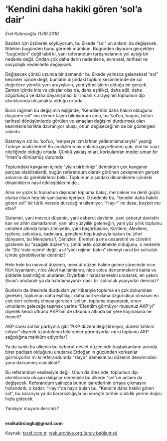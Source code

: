 # ‘Kendini daha hakiki gören ‘sol’a dair’

*Erol Katırcıoğlu 11.09.2010*

<div class="yazi"><p>Bazıları için üzülerek söylüyorum, bu ülkede “sol” un anlamı da değişecek. Nitekim bugünden bunu görmek mümkün. Bugünden diyorum gerçekten “bugünden” değil tabii ki, yani referandum tartışmalarının yol açtığı bir nedenle değil. Ondan çok daha derin nedenlerle, evrensel, tarihsel ve sosyolojik nedenlerle değişecek.</p>
<p>Değişecek çünkü uzunca bir zamandır bu ülkede yalnızca geleneksel “sol” kesimler içinde değil, bunların dışındaki toplum kesimlerinde de sol değerlere yönelik yeni arayışların, yeni yönelişlerin olduğu bir gerçek. Zaman içinde iniş ve çıkışlar olsa da, daha eşitlikçi, daha adil, daha özgürlükçü ve daha dayanışmacı bir insanlık arayışının toplumun dip akıntılarında oluşmakta olduğu ortada...</p>
<p>Buna rağmen bu değişimin eşiğinde, “Kendilerinin daha hakiki olduğunu düşünen sol” mu demek lazım bilmiyorum ama, bu ‘sol’un, bugün, bütün tarihsel dönüşümlerde görülen ve amaçları değişimi durdurmak olan kesimlerle birlikte davranıyor oluşu, onun değişeceğinin de bir göstergesi aslında. </p>
<p>Bakmayın siz bu ‘sol’un, “emperyalizm lafının yıldırımlamalarıyla” yaptığı Türkiye analizlerine! Bu analizlerin bir anlama gayretinden çok, dinî bir vaaz niteliğinde olduğu ortada. Çünkü yaklaşımları, korkulardan medet uman bir “iman”a dönüşmüş durumda.</p>
<p>Toplumdaki kavganın içinde “yiyin birbirinizi” demekten çok kavganın parçası olabilselerdi, bugün referandum olarak görünen çekişmenin gerçek anlamını da görebilirlerdi belki. Toplumun dışındaki dinamiklerle içindeki dinamiklerin nasıl etkileştiklerini de... </p>
<p>Ama ne yazık ki toplumun dışından topluma bakış, mercekler ne denli güçlü olursa olsun hep bir yanılsama içeriyor. O nedenle bu, “kendini daha hakiki gören sol” bir türlü nerede duracağını bilemiyor. “Hayır” mı dese, boykot mu etse?</p>
<p>Sistemin, yani mevcut düzenin, yani ceberut devletin, yani ceberut devletin kan ve zihin damarlarının, yani altı yüzyıllık geleneğin, yani yüz yıllık toplumu cendere altında tutan zihniyetin, yani başörtüsüne, Kürtlere, Alevilere, işçilere, solculara, kadınlara, gençlere hep kuşkuyla bakan bu zihnî dünyanın, bu Menderes’i, Denizleri, Erenleri asma cesaretini ve cüretini gösteren bu “aşağılık düzen”in, şimdi artık çözülmekte olduğunu, o nedenle de “Siz ‘eski rejime’ değil, asıl ‘yeni rejime’ bakın” demeyi nasıl bir solculuk içinde görebiliyorlar dersiniz?</p>
<p>Hele hele bu mevcut düzenin, mevcut düzen haline gelme sürecinde nice Kürt isyanlarını, nice Alevi katliamlarını, nice solcu derlenmelerini kanla ve şiddetle bastırdığını unutarak, Diyarbakır hapishanesini unutarak, en yakını Sivas’ı unutarak ya da hatırlamayarak nasıl bir solculuk yapıyorlar dersiniz?</p>
<p>Bunların da ötesinde durdukları yer itibariyle topluma en çok dokunması gereken, toplumun daha eşitlikçi, daha adil ve daha özgürlükçü olmasını en çok dert edinmiş olması gereken ‘sol’un, topluma dayanarak, onun umutlarını geleceğe taşımak yerine “Efendim görmüyor musunuz AKP’yi” diyerek kendi ufkunu AKP’nin de ufkunun altında bir yere koymasına ne demeli?</p>
<p>AKP sanki sol bir partiymiş gibi “AKP düzeni değiştirmiyor, düzeni tahkim ediyor” diyerek üzüntülerini bildirenler görmüyorlar mı ki toplumu AKP sağcılığına mahkûm ediyorlar? </p>
<p>Ya da sanki bu ülkenin bu ceberut devlet düzeninde başbakanların aslında birer padişah olduğunu unutarak Erdoğan’ın gücünden korkanlar görmüyorlar mı ki referandumda “Hayır” demekle bu düzenin devamından yana davranmış olacaklar?</p>
<p>Bu referandum vesilesiyle değil. Onun da ötesinde, toplumun dip akıntılarında oluşan dalgalar nedeniyle bu ülkede “sol”un anlamı da değişecek. Referandum yalnızca bunun işaretlerinin ortaya çıkmasını hızlandırdı, o kadar. “Hayır”da hayır bulan bu, “Kendini daha hakiki gören sol”, bu kararıyla ya da kararsızlığıyla bu süreçte tarihin o bildik yerine doğru hızla gidecek. </p>
<p>Yanılıyor muyum dersiniz?</p>
<p><b><br/>erolkatircioglu@gmail.com</b></p></div>

Kaynak: [taraf.com.tr](http://www.taraf.com.tr:80/erol-katircioglu/makale-kendini-daha-hakiki-goren-sol-a-dair.htm), [web.archive.org (arşiv bağlantısı)](http://web.archive.org/web/20100913050139/http://www.taraf.com.tr:80/erol-katircioglu/makale-kendini-daha-hakiki-goren-sol-a-dair.htm)
